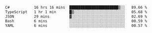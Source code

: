 <!--START_SECTION:waka-->

```txt
C#           16 hrs 16 mins  ██████████████████████▒░░   89.66 %
TypeScript   1 hr 1 min      █▒░░░░░░░░░░░░░░░░░░░░░░░   05.68 %
JSON         29 mins         ▓░░░░░░░░░░░░░░░░░░░░░░░░   02.69 %
Bash         6 mins          ░░░░░░░░░░░░░░░░░░░░░░░░░   00.59 %
YAML         6 mins          ░░░░░░░░░░░░░░░░░░░░░░░░░   00.57 %
```

<!--END_SECTION:waka-->